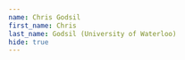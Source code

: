 ```yaml
--- 
name: Chris Godsil  
first_name: Chris 
last_name: Godsil (University of Waterloo) 
hide: true 
--- 
```

 
 